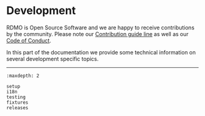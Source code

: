 # Development

RDMO is Open Source Software and we are happy to receive contributions by the community. Please note our [Contribution guide line](https://github.com/rdmorganiser/rdmo/blob/master/CONTRIBUTING.md) as well as our [Code of Conduct](https://github.com/rdmorganiser/rdmo/blob/master/CODE_OF_CONDUCT.md).

In this part of the documentation we provide some technical information on several development specific topics.

---

```{toctree}
:maxdepth: 2

setup
i18n
testing
fixtures
releases
```

